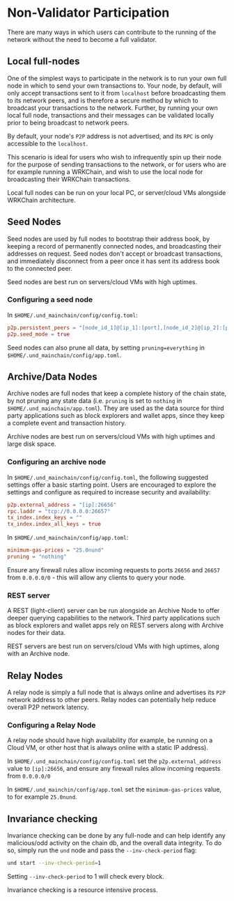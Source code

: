 # Non-Validator Participation

There are many ways in which users can contribute to the running of the network without the need to become a full validator.

## Local full-nodes

One of the simplest ways to participate in the network is to run your own full node in which to send your own 
transactions to. Your node, by default, will only accept transactions sent to it from `localhost` before broadcasting 
them to its network peers, and is therefore a secure method by which to broadcast your transactions to the network. 
Further, by running your own local full node, transactions and their messages can be validated locally prior to being 
broadcast to network peers.

By default, your node's `P2P` address is not advertised, and its `RPC` is only accessible to the `localhost`.

This scenario is ideal for users who wish to infrequently spin up their node for the purpose of sending transactions 
to the network, or for users who are for example running a WRKChain, and wish to use the local node for broadcasting 
their WRKChain transactions.

Local full nodes can be run on your local PC, or server/cloud VMs alongside WRKChain architecture.

## Seed Nodes

Seed nodes are used by full nodes to bootstrap their address book, by keeping a record of permanently connected nodes, 
and broadcasting their addresses on request. Seed nodes don't accept or broadcast transactions, and immediately 
disconnect from a peer once it has sent its address book to the connected peer.

Seed nodes are best run on servers/cloud VMs with high uptimes.

### Configuring a seed node

In `$HOME/.und_mainchain/config/config.toml`:

```toml
p2p.persistent_peers = "[node_id_1]@[ip_1]:[port],[node_id_2]@[ip_2]:[port]" # List of peers known to the seed that are permanently available
p2p.seed_mode = true
```

Seed nodes can also prune all data, by setting `pruning=everything` in `$HOME/.und_mainchain/config/app.toml`.

## Archive/Data Nodes

Archive nodes are full nodes that keep a complete history of the chain state, by not pruning any state data 
(i.e. `pruning` is set to `nothing` in `$HOME/.und_mainchain/app.toml`). They are used as the data source for 
third party applications such as block explorers and wallet apps, since they keep a complete event and transaction 
history.

Archive nodes are best run on servers/cloud VMs with high uptimes and large disk space.

### Configuring an archive node

In `$HOME/.und_mainchain/config/config.toml`, the following suggested settings offer a basic starting point. Users 
are encouraged to explore the settings and configure as required to increase security and availability:

```toml
p2p.external_address = "[ip]:26656"
rpc.laddr = "tcp://0.0.0.0:26657"
tx_index.index_keys = ""
tx_index.index_all_keys = true
```

In `$HOME/.und_mainchain/config/app.toml`:

```toml
minimum-gas-prices = "25.0nund"
pruning = "nothing"
```

Ensure any firewall rules allow incoming requests to ports `26656` and `26657` from `0.0.0.0/0` - this will allow 
any clients to query your node.

### REST server

A REST (light-client) server can be run alongside an Archive Node to offer deeper querying capabilities to the network. 
Third party applications such as block explorers and wallet apps rely on REST servers along with Archive nodes for 
their data.

REST servers are best run on servers/cloud VMs with high uptimes, along with an Archive node.

## Relay Nodes

A relay node is simply a full node that is always online and advertises its `P2P` network address to other peers. 
Relay nodes can potentially help reduce overall P2P network latency.

### Configuring a Relay Node

A relay node should have high availability (for example, be running on a Cloud VM, or other host that is always 
online with a static IP address).

In `$HOME/.und_mainchain/config/config.toml` set the `p2p.external_address` value to `[ip]:26656`, and ensure any 
firewall rules allow incoming requests from `0.0.0.0/0`

In `$HOME/.und_mainchin/config/app.toml` set the `minimum-gas-prices` value, to for example `25.0nund`.

## Invariance checking

Invariance checking can be done by any full-node and can help identify any malicious/odd activity on the chain db,
and the overall data integrity. To do so, simply run the `und` node and pass the `--inv-check-period` flag:

```bash
und start --inv-check-period=1
```

Setting `--inv-check-period` to 1 will check every block.

Invariance checking is a resource intensive process.
